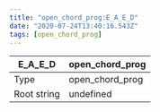 ```yaml
---
title: "open_chord_prog:E_A_E_D"
date: "2020-07-24T13:40:16.543Z"
tags: [open_chord_prog]
---
```


|E_A_E_D|open_chord_prog|
|---|---|
|Type|open_chord_prog|
|Root string|undefined|

